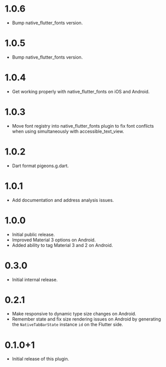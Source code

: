 # 1.0.6

- Bump native_flutter_fonts version.

# 1.0.5

- Bump native_flutter_fonts version.

# 1.0.4

- Get working properly with native_flutter_fonts on iOS and Android.

# 1.0.3

- Move font registry into native_flutter_fonts plugin to fix font conflicts
  when using simultaneously with accessible_text_view.

# 1.0.2

- Dart format pigeons.g.dart.

# 1.0.1

- Add documentation and address analysis issues.

# 1.0.0

- Initial public release.
- Improved Material 3 options on Android.
- Added ability to tag Material 3 and 2 on Android.

# 0.3.0

- Initial internal release.

# 0.2.1

- Make responsive to dynamic type size changes on Android.
- Remember state and fix size rendering issues on Android by generating the `NativeTabBarState` instance `id` on the Flutter side.

# 0.1.0+1

- Initial release of this plugin.
